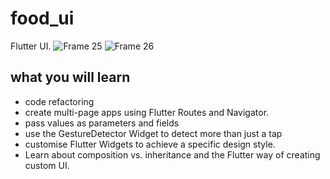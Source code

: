 # food_ui

Flutter UI.
![Frame 25](https://user-images.githubusercontent.com/74112689/107253774-f4a27d80-6a36-11eb-9569-8bfe03f02a82.png)
![Frame 26](https://user-images.githubusercontent.com/74112689/107253788-f9673180-6a36-11eb-85b2-475a9e7e5e59.png)


## what you will learn

* code refactoring
* create multi-page apps using Flutter Routes and Navigator.
*  pass values as parameters and fields
* use the GestureDetector Widget to detect more than just a tap
* customise Flutter Widgets to achieve a specific design style.
* Learn about composition vs. inheritance and the Flutter way of creating custom UI.


